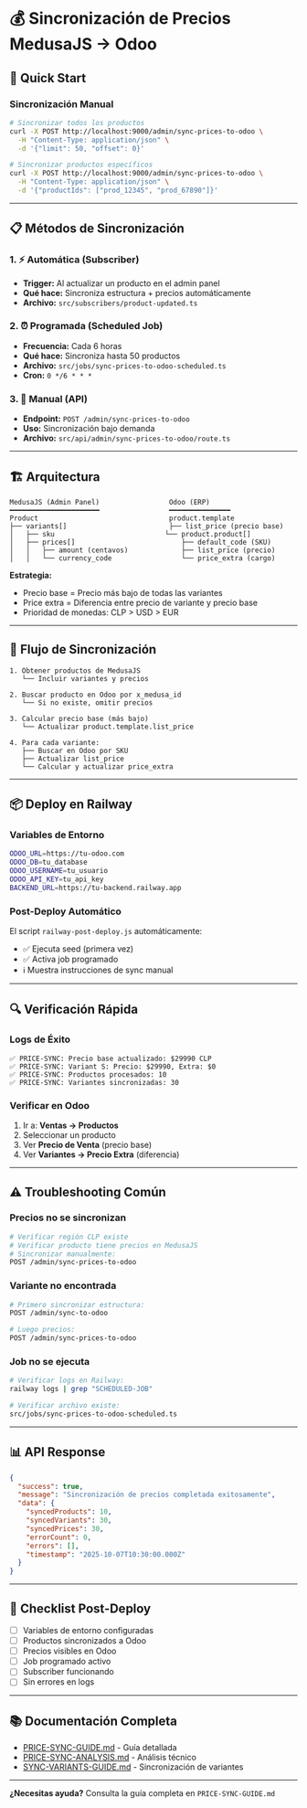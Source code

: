 # 💰 Sincronización de Precios MedusaJS → Odoo

## 🚀 Quick Start

### Sincronización Manual
```bash
# Sincronizar todos los productos
curl -X POST http://localhost:9000/admin/sync-prices-to-odoo \
  -H "Content-Type: application/json" \
  -d '{"limit": 50, "offset": 0}'

# Sincronizar productos específicos
curl -X POST http://localhost:9000/admin/sync-prices-to-odoo \
  -H "Content-Type: application/json" \
  -d '{"productIds": ["prod_12345", "prod_67890"]}'
```

---

## 📋 Métodos de Sincronización

### 1. ⚡ Automática (Subscriber)
- **Trigger:** Al actualizar un producto en el admin panel
- **Qué hace:** Sincroniza estructura + precios automáticamente
- **Archivo:** `src/subscribers/product-updated.ts`

### 2. ⏰ Programada (Scheduled Job)
- **Frecuencia:** Cada 6 horas
- **Qué hace:** Sincroniza hasta 50 productos
- **Archivo:** `src/jobs/sync-prices-to-odoo-scheduled.ts`
- **Cron:** `0 */6 * * *`

### 3. 🔧 Manual (API)
- **Endpoint:** `POST /admin/sync-prices-to-odoo`
- **Uso:** Sincronización bajo demanda
- **Archivo:** `src/api/admin/sync-prices-to-odoo/route.ts`

---

## 🏗️ Arquitectura

```
MedusaJS (Admin Panel)                 Odoo (ERP)
━━━━━━━━━━━━━━━━━━━━━━                 ━━━━━━━━━━━━━━━
Product                                product.template
├── variants[]                         ├── list_price (precio base)
│   ├── sku                           └── product.product[]
│   ├── prices[]                          ├── default_code (SKU)
│   │   ├── amount (centavos)             ├── list_price (precio)
│   │   └── currency_code                 └── price_extra (cargo)
```

**Estrategia:**
- Precio base = Precio más bajo de todas las variantes
- Price extra = Diferencia entre precio de variante y precio base
- Prioridad de monedas: CLP > USD > EUR

---

## 🔄 Flujo de Sincronización

```
1. Obtener productos de MedusaJS
   └── Incluir variantes y precios

2. Buscar producto en Odoo por x_medusa_id
   └── Si no existe, omitir precios

3. Calcular precio base (más bajo)
   └── Actualizar product.template.list_price

4. Para cada variante:
   ├── Buscar en Odoo por SKU
   ├── Actualizar list_price
   └── Calcular y actualizar price_extra
```

---

## 📦 Deploy en Railway

### Variables de Entorno
```bash
ODOO_URL=https://tu-odoo.com
ODOO_DB=tu_database
ODOO_USERNAME=tu_usuario
ODOO_API_KEY=tu_api_key
BACKEND_URL=https://tu-backend.railway.app
```

### Post-Deploy Automático
El script `railway-post-deploy.js` automáticamente:
- ✅ Ejecuta seed (primera vez)
- ✅ Activa job programado
- ℹ️ Muestra instrucciones de sync manual

---

## 🔍 Verificación Rápida

### Logs de Éxito
```
✅ PRICE-SYNC: Precio base actualizado: $29990 CLP
✅ PRICE-SYNC: Variant S: Precio: $29990, Extra: $0
✅ PRICE-SYNC: Productos procesados: 10
✅ PRICE-SYNC: Variantes sincronizadas: 30
```

### Verificar en Odoo
1. Ir a: **Ventas → Productos**
2. Seleccionar un producto
3. Ver **Precio de Venta** (precio base)
4. Ver **Variantes → Precio Extra** (diferencia)

---

## ⚠️ Troubleshooting Común

### Precios no se sincronizan
```bash
# Verificar región CLP existe
# Verificar producto tiene precios en MedusaJS
# Sincronizar manualmente:
POST /admin/sync-prices-to-odoo
```

### Variante no encontrada
```bash
# Primero sincronizar estructura:
POST /admin/sync-to-odoo

# Luego precios:
POST /admin/sync-prices-to-odoo
```

### Job no se ejecuta
```bash
# Verificar logs en Railway:
railway logs | grep "SCHEDULED-JOB"

# Verificar archivo existe:
src/jobs/sync-prices-to-odoo-scheduled.ts
```

---

## 📊 API Response

```json
{
  "success": true,
  "message": "Sincronización de precios completada exitosamente",
  "data": {
    "syncedProducts": 10,
    "syncedVariants": 30,
    "syncedPrices": 30,
    "errorCount": 0,
    "errors": [],
    "timestamp": "2025-10-07T10:30:00.000Z"
  }
}
```

---

## 🎯 Checklist Post-Deploy

- [ ] Variables de entorno configuradas
- [ ] Productos sincronizados a Odoo
- [ ] Precios visibles en Odoo
- [ ] Job programado activo
- [ ] Subscriber funcionando
- [ ] Sin errores en logs

---

## 📚 Documentación Completa

- [PRICE-SYNC-GUIDE.md](./PRICE-SYNC-GUIDE.md) - Guía detallada
- [PRICE-SYNC-ANALYSIS.md](./PRICE-SYNC-ANALYSIS.md) - Análisis técnico
- [SYNC-VARIANTS-GUIDE.md](./SYNC-VARIANTS-GUIDE.md) - Sincronización de variantes

---

**¿Necesitas ayuda?** Consulta la guía completa en `PRICE-SYNC-GUIDE.md`

